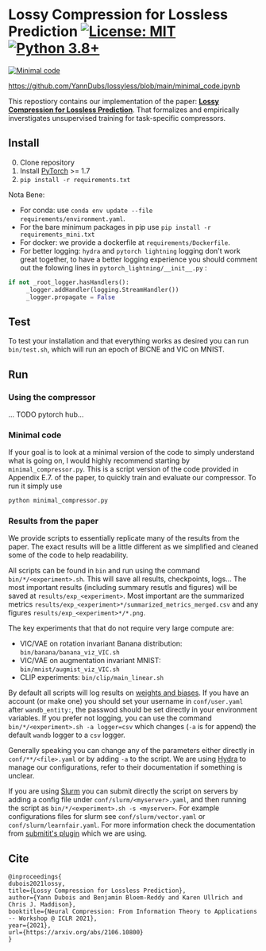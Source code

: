 # Lossy Compression for Lossless Prediction [![License: MIT](https://img.shields.io/badge/License-MIT-yellow.svg)](https://github.com/YannDubs/lossyless/blob/main/LICENSE) [![Python 3.8+](https://img.shields.io/badge/python-3.8+-blue.svg)](https://www.python.org/downloads/release/python-380/)

[![Minimal code](https://colab.research.google.com/assets/colab-badge.svg)](https://colab.research.google.com/github/YannDubs/lossyless/blob/main/minimal_code.ipynb)


https://github.com/YannDubs/lossyless/blob/main/minimal_code.ipynb

This repostiory contains our implementation of the paper: [**Lossy Compression for Lossless Prediction**](https://arxiv.org/abs/2106.10800). That formalizes and empirically inverstigates unsupervised training for task-specific compressors.

## Install

0. Clone repository
1. Install [PyTorch](https://pytorch.org/) >=  1.7
2. `pip install -r requirements.txt`

Nota Bene: 
- For conda: use  `conda env update --file requirements/environment.yaml`.
- For the bare minimum packages in pip use `pip install -r requirements_mini.txt`
- For docker: we provide a dockerfile at `requirements/Dockerfile`.
- For better logging: `hydra` and `pytorch lightning` logging don't work great together, to have a better logging experience you should comment out the folowing lines in `pytorch_lightning/__init__.py` :

```python
if not _root_logger.hasHandlers():
     _logger.addHandler(logging.StreamHandler())
     _logger.propagate = False
```

## Test

To test your installation and that everything works as desired you can run `bin/test.sh`, which will run an epoch of BICNE and VIC on MNIST.

## Run

### Using the compressor 

... TODO pytorch hub... 


### Minimal code

If your goal is to look at a minimal version of the code to simply understand what is going on, I would highly recommend starting by `minimal_compressor.py`. This is a script version of the code provided in Appendix E.7. of the paper, to quickly train and evaluate our compressor. To run it simply use 

```bash
python minimal_compressor.py
```

### Results from the paper

We provide scripts to essentially replicate many of the results from the paper. The exact results will be a little different as we simplified and cleaned some of the code to help readability.

All scripts can be found in `bin` and run using the command `bin/*/<experiment>.sh`. This will save all results, checkpoints, logs... The most important results (including summary resutls and figures) will be saved at `results/exp_<experiment>`. Most important are the summarized metrics `results/exp_<experiment>*/summarized_metrics_merged.csv` and any figures `results/exp_<experiment>*/*.png`.

The key experiments that that do not require very large compute are:
- VIC/VAE on rotation invariant Banana distribution: `bin/banana/banana_viz_VIC.sh`
- VIC/VAE on augmentation invariant MNIST: `bin/mnist/augmist_viz_VIC.sh`
- CLIP experiments: `bin/clip/main_linear.sh`

By default all scripts will log results on [weights and biases](https://wandb.ai/site). If you have an account (or make one) you should set your username in `conf/user.yaml` after `wandb_entity:`, the passwod should be set directly in your environment variables. If you prefer not logging, you can use the command `bin/*/<experiment>.sh -a logger=csv` which changes (`-a` is for append) the default `wandb` logger to a `csv` logger.

Generally speaking you can change any of the parameters either directly in `conf/**/<file>.yaml` or by adding `-a` to the script. We are using [Hydra](https://hydra.cc/) to manage our configurations, refer to their documentation if something is unclear.

If you are using [Slurm](https://slurm.schedmd.com/documentation.html) you can submit directly the script on servers by adding a config file under `conf/slurm/<myserver>.yaml`, and then running the script as `bin/*/<experiment>.sh -s <myserver>`. For example configurations files for slurm see `conf/slurm/vector.yaml` or `conf/slurm/learnfair.yaml`. For more information check the documentation from [submitit's plugin](https://hydra.cc/docs/plugins/submitit_launcher) which we are using.





## Cite
```
@inproceedings{
dubois2021lossy,
title={Lossy Compression for Lossless Prediction},
author={Yann Dubois and Benjamin Bloem-Reddy and Karen Ullrich and Chris J. Maddison},
booktitle={Neural Compression: From Information Theory to Applications -- Workshop @ ICLR 2021},
year={2021},
url={https://arxiv.org/abs/2106.10800}
}
```
